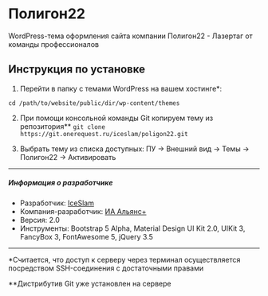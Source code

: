 # Полигон22

WordPress-тема оформления сайта компании Полигон22 - Лазертаг от команды профессионалов

## Инструкция по установке

1. Перейти в папку с темами WordPress на вашем хостинге*:

  `cd /path/to/website/public/dir/wp-content/themes`

2. При помощи консольной команды Git копируем тему из репозитория**
  `git clone https://git.onerequest.ru/iceslam/poligon22.git`

3. Выбрать тему из списка доступных: ПУ -> Внешний вид -> Темы -> Полигон22 -> Активировать

---

##### Информация о разработчике

* Разработчик: [IceSlam](https://iceslam.ru/ "IceSlam")
* Компания-разработчик: [ИА Альянс+](https://alianscompany.ru "Интернет-агентство Альянс+")
* Версия: 2.0
* Инструменты: Bootstrap 5 Alpha, Material Design UI Kit 2.0, UIKit 3, FancyBox 3, FontAwesome 5, jQuery 3.5

---

*Считается, что доступ к серверу через терминал осуществляется посредством SSH-соединения с достаточными правами

**Дистрибутив Git уже установлен на сервере

